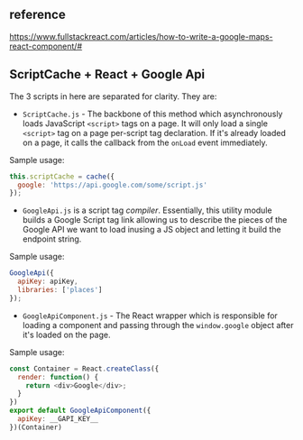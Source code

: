 ## reference

https://www.fullstackreact.com/articles/how-to-write-a-google-maps-react-component/#

## ScriptCache + React + Google Api

The 3 scripts in here are separated for clarity. They are:

* `ScriptCache.js` - The backbone of this method which asynchronously loads JavaScript `<script>` tags on a page. It will only load a single `<script>` tag on a page per-script tag declaration. If it's already loaded on a page, it calls the callback from the `onLoad` event immediately.

Sample usage:

```javascript
this.scriptCache = cache({
  google: 'https://api.google.com/some/script.js'
});
```

* `GoogleApi.js` is a script tag _compiler_. Essentially, this utility module builds a Google Script tag link allowing us to describe the pieces of the Google API we want to load inusing a JS object and letting it build the endpoint string.

Sample usage:

```javascript
GoogleApi({
  apiKey: apiKey,
  libraries: ['places']
});
```

* `GoogleApiComponent.js` - The React wrapper which is responsible for loading a component and passing through the `window.google` object after it's loaded on the page.

Sample usage:

```javascript
const Container = React.createClass({
  render: function() {
    return <div>Google</div>;
  }
})
export default GoogleApiComponent({
  apiKey: __GAPI_KEY__
})(Container)
```
